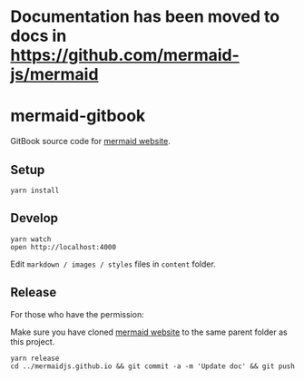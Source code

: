 
# Documentation has been moved to docs in https://github.com/mermaid-js/mermaid

# mermaid-gitbook

GitBook source code for [mermaid website](https://mermaidjs.github.io).


## Setup

```
yarn install
```


## Develop

```
yarn watch
open http://localhost:4000
```

Edit `markdown / images / styles` files in `content` folder.


## Release

For those who have the permission:

Make sure you have cloned [mermaid website](https://github.com/mermaidjs/mermaidjs.github.io) to the same parent folder as this project.

```
yarn release
cd ../mermaidjs.github.io && git commit -a -m 'Update doc' && git push
```
